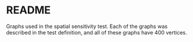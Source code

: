# README 

Graphs used in the spatial sensitivity test. Each of the graphs was described in the test definition, and all of these graphs have 400 vertices.
